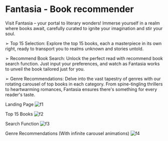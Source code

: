 # Fantasia - Book recommender
Visit Fantasia – your portal to literary wonders! Immerse yourself in a realm where books await, carefully
curated to ignite your imagination and stir your soul.

➢ Top 15 Selection: Explore the top 15 books, each a masterpiece in its own right, ready to
transport you to realms unknown and stories untold.

➢ Recommend Book Search: Unlock the perfect read with recommend book search function. Just
input your preferences, and watch as Fantasia works to unveil the book tailored just for you.

➢ Genre Recommendations: Delve into the vast tapestry of genres with our rotating carousel of top
books in each category. From spine-tingling thrillers to heartwarming romances, Fantasia ensures
there's something for every reader's taste.

Landing Page
![f1](https://github.com/manasvinaik/fantasia/assets/140634573/c89b78fb-2759-431d-bce2-0f1424acb05d)

Top 15 Books
![f2](https://github.com/manasvinaik/fantasia/assets/140634573/cba2ec46-deee-4f4e-9b64-22d54c9f3a9d)

Search Function
![f3](https://github.com/manasvinaik/fantasia/assets/140634573/a7bdba94-0700-47ac-b7a6-f7ba3927aba2)

Genre Recommendations (With infinite carousel animations)
![f4](https://github.com/manasvinaik/fantasia/assets/140634573/b458d19e-b1cd-4e6d-967f-b17c670d2dcf)
